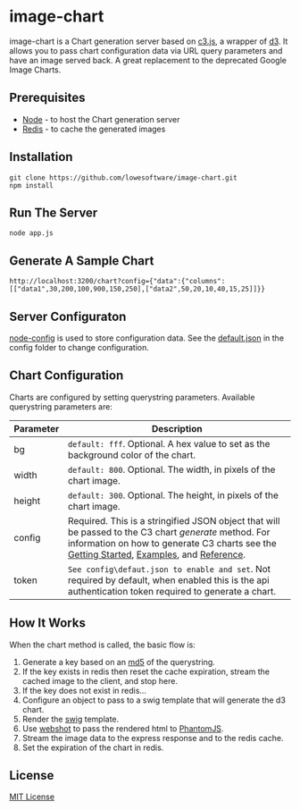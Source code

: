 image-chart
==============

image-chart is a Chart generation server based on [c3.js](http://c3js.org/), a wrapper of [d3](http://d3js.org/). It allows you to pass chart configuration data via URL query parameters and have an image served back. A great replacement to the deprecated Google Image Charts.


Prerequisites
---

* [Node](http://nodejs.org/) - to host the Chart generation server
* [Redis](http://redis.io/) - to cache the generated images


Installation
---

	git clone https://github.com/lowesoftware/image-chart.git
	npm install


Run The Server
---
	
	node app.js


Generate A Sample Chart
---

	http://localhost:3200/chart?config={"data":{"columns":[["data1",30,200,100,900,150,250],["data2",50,20,10,40,15,25]]}}


Server Configuraton
---

[node-config](https://github.com/lorenwest/node-config) is used to store configuration data. See the [default.json](https://raw.githubusercontent.com/lowesoftware/image-chart/master/config/default.json) in the config folder to change configuration.


Chart Configuration
---

Charts are configured by setting querystring parameters. Available querystring parameters are:

Parameter  | Description
------------- | -------------
bg  | `default: fff`. Optional. A hex value to set as the background color of the chart.
width  | `default: 800`. Optional. The width, in pixels of the chart image.
height | `default: 300`. Optional. The height, in pixels of the chart image.
config | Required. This is a stringified JSON object that will be passed to the C3 chart _generate_ method. For information on how to generate C3 charts see the [Getting Started](http://c3js.org/gettingstarted.html), [Examples](http://c3js.org/examples.html), and [Reference](http://c3js.org/reference.html).
token | `See config\defaut.json to enable and set`. Not required by default, when enabled this is the api authentication token required to generate a chart.



How It Works
---

When the chart method is called, the basic flow is:

1. Generate a key based on an [md5](https://www.npmjs.com/package/crypto) of the querystring.
1. If the key exists in redis then reset the cache expiration, stream the cached image to the client, and stop here.
1. If the key does not exist in redis...
1. Configure an object to pass to a swig template that will generate the d3 chart.
1. Render the [swig](http://paularmstrong.github.io/swig/) template.
1. Use [webshot](https://www.npmjs.com/package/webshot) to pass the rendered html to [PhantomJS](http://phantomjs.org/).
1. Stream the image data to the express response and to the redis cache.
1. Set the expiration of the chart in redis.


License
---

[MIT License](https://raw.githubusercontent.com/lowesoftware/image-chart/master/LICENSE)